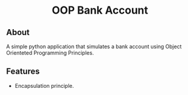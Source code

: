 <div align=center>

# OOP Bank Account

</div>

## About

A simple python application that simulates a bank account using Object Orienteted Programming Principles.

## Features

- Encapsulation principle.
